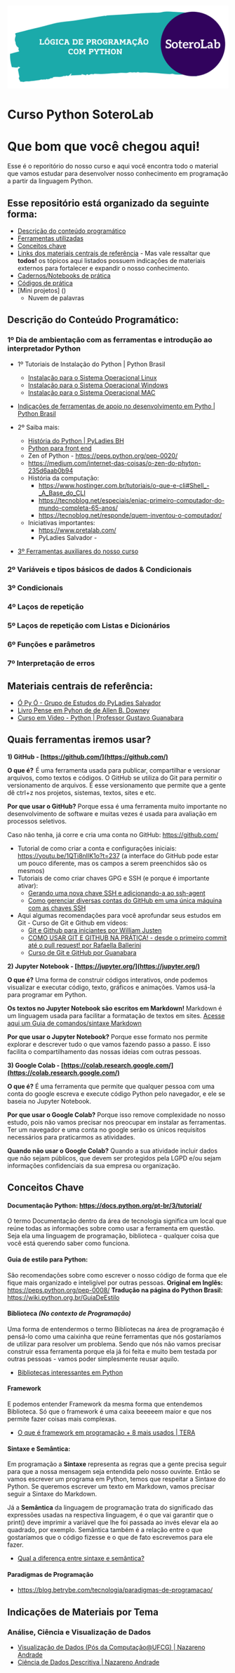 <img src="images/1.png">


# Curso Python SoteroLab

# Que bom que você chegou aqui!

Esse é o reporitório do nosso curso e aqui você encontra todo o material que vamos estudar para desenvolver nosso conhecimento em programação a partir da linguagem Python.

## Esse repositório está organizado da seguinte forma:

- [Descrição do conteúdo programático]()
- [Ferramentas utilizadas]()
- [Conceitos chave]()
- [Links dos materiais centrais de referência]() - Mas vale ressaltar que **todos!** os tópicos aqui listados possuem indicações de materiais externos para fortalecer e expandir o nosso conhecimento.
- [Cadernos/Notebooks de prática]()
- [Códigos de prática]()
- [Mini projetos] ()
    - Nuvem de palavras

## Descrição do Conteúdo Programático:

### 1º Dia de ambientação com as ferramentas e introdução ao interpretador Python

- 1º Tutoriais de Instalação do Python | Python Brasil
    - [Instalação para o Sistema Operacional Linux](https://python.org.br/instalacao-linux/)
    - [Instalação para o Sistema Operacional Windows](https://python.org.br/instalacao-windows/)
    - [Instalação para o Sistema Operacional MAC](https://python.org.br/instalacao-mac/)
- [Indicações de ferramentas de apoio no desenvolvimento em Pytho | Python Brasil](https://python.org.br/ferramentas/)

- 2º Saiba mais:
    - [História do Python | PyLadies BH](https://medium.com/pyladiesbh/python-hist%C3%B3ria-3e6272fcce6c)
    - [Python para front end](https://www.hashtagtreinamentos.com/frontend-com-python)
    - Zen of Python - https://peps.python.org/pep-0020/
    - https://medium.com/internet-das-coisas/o-zen-do-phyton-235d6aab0b94
    - História da computação:
        - https://www.hostinger.com.br/tutoriais/o-que-e-cli#Shell_-_A_Base_do_CLI
        - https://tecnoblog.net/especiais/eniac-primeiro-computador-do-mundo-completa-65-anos/
        - https://tecnoblog.net/responde/quem-inventou-o-computador/
    - Iniciativas importantes:
        - https://www.pretalab.com/
        - PyLadies Salvador - 

- [3º Ferramentas auxiliares do nosso curso]()

### 2º Variáveis e tipos básicos de dados & Condicionais
### 3º Condicionais
### 4º Laços de repetição
### 5º Laços de repetição com Listas e Dicionários
### 6º Funções e parâmetros
### 7º Interpretação de erros

## Materiais centrais de referência:
- [Ó Py Ó - Grupo de Estudos do PyLadies Salvador](https://github.com/PyLadiesSalvador)
- [Livro Pense em Pyhon de de Allen B. Downey](https://penseallen.github.io/PensePython2e/)
- [Curso em Video - Python | Professor Gustavo Guanabara](https://www.youtube.com/watch?v=S9uPNppGsGo&list=PLvE-ZAFRgX8hnECDn1v9HNTI71veL3oW0)

## Quais ferramentas iremos usar?

**1) GitHub - [https://github.com/](https://github.com/)**

**O que é?**  É uma ferramenta usada para publicar, compartilhar e versionar arquivos, como textos e códigos. O GitHub se utiliza do Git para permitir o versionamento de arquivos. É esse versionamento que permite que a gente dê ctrl+z nos projetos, sistemas, textos, sites e etc.

**Por que usar o GitHub?** Porque essa é uma ferramenta muito importante no desenvolvimento de software e muitas vezes é usada para avaliação em processos seletivos.

Caso não tenha, já corre e cria uma conta no GitHub: https://github.com/
- Tutorial de como criar a conta e configurações iniciais: https://youtu.be/1QTi8nIlK1o?t=237 (a interface do GitHub pode estar um pouco diferente, mas os campos a serem preenchidos são os mesmos)
- Tutoriais de como criar chaves GPG e SSH (e porque é importante ativar):
  - [Gerando uma nova chave SSH e adicionando-a ao ssh-agent](https://docs-github-com.translate.goog/pt/authentication/connecting-to-github-with-ssh/generating-a-new-ssh-key-and-adding-it-to-the-ssh-agent?_x_tr_sl=auto&_x_tr_tl=pt&_x_tr_hl=pt-BR&_x_tr_pto=wapp)
  - [Como gerenciar diversas contas do GitHub em uma única máquina com as chaves SSH](https://www.freecodecamp.org/portuguese/news/como-gerenciar-diversas-contas-do-github-em-uma-unica-maquina-com-chaves-ssh/)
- Aqui algumas recomendações para você aprofundar seus estudos em Git - Curso de Git e Github em vídeos:
  - [Git e Github para iniciantes por William Justen](https://youtube.com/playlist?list=PLlAbYrWSYTiPA2iEiQ2PF_A9j__C4hi0A)
  - [COMO USAR GIT E GITHUB NA PRÁTICA! - desde o primeiro commit até o pull request! por Rafaella Ballerini](https://www.youtube.com/watch?v=UBAX-13g8OM)
  - [Curso de Git e GitHub por Guanabara](https://youtube.com/playlist?list=PLHz_AreHm4dm7ZULPAmadvNhH6vk9oNZA)

**2) Jupyter Notebook - [https://jupyter.org/](https://jupyter.org/)**

**O que é?** Uma forma de construir códigos interativos, onde podemos visualizar e executar código, texto, gráficos e animações. Vamos usá-la para programar em Python.

**Os textos no Jupyter Notebook são escritos em Markdown!**
Markdown é um linguagem usada para facilitar a formatação de textos em sites. [Acesse aqui um Guia de comandos/sintaxe Markdown](https://docs.pipz.com/central-de-ajuda/learning-center/guia-basico-de-markdown#open)

**Por que usar o Jupyter Notebook?** Porque esse formato nos permite explorar e descrever tudo o que vamos fazendo passo a passo. E isso facilita o compartilhamento das nossas ideias com outras pessoas.

**3) Google Colab - [https://colab.research.google.com/](https://colab.research.google.com/)**

**O que é?** É uma ferramenta que permite que qualquer pessoa com uma conta do google escreva e execute código Python pelo navegador, e ele se baseia no Jupyter Notebook.

**Por que usar o Google Colab?** Porque isso remove complexidade no nosso estudo, pois não vamos precisar nos preocupar em instalar as ferramentas. Ter um navegador e uma conta no google serão os únicos requisitos necessários para praticarmos as atividades.

**Quando não usar o Google Colab?** Quando a sua atividade incluir dados que não sejam públicos, que devem ser protegidos pela LGPD e/ou sejam informações confidenciais da sua empresa ou organização. 

## Conceitos Chave

#### Documentação Python: https://docs.python.org/pt-br/3/tutorial/
O termo Documentação dentro da área de tecnologia significa um local que reúne todas as informações sobre como usar a ferramenta em questão. Seja ela uma linguagem de programação, biblioteca - qualquer coisa que você está querendo saber como funciona.
#### Guia de estilo para Python:
São recomendações sobre como escrever o nosso código de forma que ele fique mais organizado e inteligível por outras pessoas.
**Original em Inglês:** https://peps.python.org/pep-0008/
**Tradução na página do Python Brasil:** https://wiki.python.org.br/GuiaDeEstilo

#### Biblioteca *(No contexto de Programação)*
Uma forma de entendermos o termo Bibliotecas na área de programação é pensá-lo como uma caixinha que reúne ferramentas que nós gostaríamos de utilizar para resolver um problema. Sendo que nós não vamos precisar construir essa ferramenta porque ela já foi feita e muito bem testada por outras pessoas - vamos poder simplesmente reusar aquilo.
- [Bibliotecas interessantes em Python](https://www.hashtagtreinamentos.com/bibliotecas-mais-importantes-do-python)

#### Framework
E podemos entender Framework da mesma forma que entendemos Biblioteca. Só que o framework é uma caixa beeeeem maior e que nos permite fazer coisas mais complexas.

- [O que é framework em programação + 8 mais usados | TERA](https://blog.somostera.com/desenvolvimento-web/o-que-eframework) 

#### Sintaxe e Semântica: 
Em programação a **Sintaxe** representa as regras que a gente precisa seguir para que a nossa mensagem seja entendida pelo nosso ouvinte. Então se vamos escrever um programa em Python, temos que respeitar a Sintaxe do Python. Se queremos escrever um texto em Markdown, vamos precisar seguir a Sintaxe do Markdown.

Já a **Semântica** da linguagem de programação trata do significado das expressões usadas na respectiva linguagem, é o que vai garantir que o print() deve imprimir a variável que lhe foi passada ao invés elevar ela ao quadrado, por exemplo. Semântica também é a relação entre o que gostaríamos que o código fizesse e o que de fato escrevemos para ele fazer.
- [Qual a diferença entre sintaxe e semântica?](https://kenzie.com.br/blog/valor-semantico/)

#### Paradigmas de Programação
- https://blog.betrybe.com/tecnologia/paradigmas-de-programacao/

## Indicações de Materiais por Tema

### Análise, Ciência e Visualização de Dados
- [Visualização de Dados (Pós da Computação@UFCG) | Nazareno Andrade](https://www.youtube.com/watch?v=L6b8RBrB-n4&list=PLvvIUEwTZK9wJ0XnUtW6prMVeDx8QIXCN)
- [Ciência de Dados Descritiva | Nazareno Andrade](https://www.youtube.com/watch?v=x5A6xTTvNQw&list=PLvvIUEwTZK9yHJ4R2CCrKqITW9GrFNSig)
